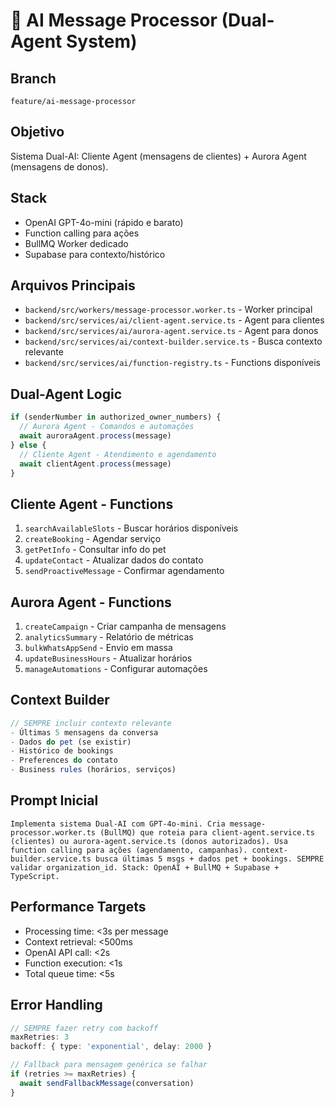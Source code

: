 # 🤖 AI Message Processor (Dual-Agent System)

## Branch
`feature/ai-message-processor`

## Objetivo
Sistema Dual-AI: Cliente Agent (mensagens de clientes) + Aurora Agent (mensagens de donos).

## Stack
- OpenAI GPT-4o-mini (rápido e barato)
- Function calling para ações
- BullMQ Worker dedicado
- Supabase para contexto/histórico

## Arquivos Principais
- `backend/src/workers/message-processor.worker.ts` - Worker principal
- `backend/src/services/ai/client-agent.service.ts` - Agent para clientes
- `backend/src/services/ai/aurora-agent.service.ts` - Agent para donos
- `backend/src/services/ai/context-builder.service.ts` - Busca contexto relevante
- `backend/src/services/ai/function-registry.ts` - Functions disponíveis

## Dual-Agent Logic
```typescript
if (senderNumber in authorized_owner_numbers) {
  // Aurora Agent - Comandos e automações
  await auroraAgent.process(message)
} else {
  // Cliente Agent - Atendimento e agendamento
  await clientAgent.process(message)
}
```

## Cliente Agent - Functions
1. `searchAvailableSlots` - Buscar horários disponíveis
2. `createBooking` - Agendar serviço
3. `getPetInfo` - Consultar info do pet
4. `updateContact` - Atualizar dados do contato
5. `sendProactiveMessage` - Confirmar agendamento

## Aurora Agent - Functions
1. `createCampaign` - Criar campanha de mensagens
2. `analyticsSummary` - Relatório de métricas
3. `bulkWhatsAppSend` - Envio em massa
4. `updateBusinessHours` - Atualizar horários
5. `manageAutomations` - Configurar automações

## Context Builder
```typescript
// SEMPRE incluir contexto relevante
- Últimas 5 mensagens da conversa
- Dados do pet (se existir)
- Histórico de bookings
- Preferences do contato
- Business rules (horários, serviços)
```

## Prompt Inicial
```
Implementa sistema Dual-AI com GPT-4o-mini. Cria message-processor.worker.ts (BullMQ) que roteia para client-agent.service.ts (clientes) ou aurora-agent.service.ts (donos autorizados). Usa function calling para ações (agendamento, campanhas). context-builder.service.ts busca últimas 5 msgs + dados pet + bookings. SEMPRE validar organization_id. Stack: OpenAI + BullMQ + Supabase + TypeScript.
```

## Performance Targets
- Processing time: <3s per message
- Context retrieval: <500ms
- OpenAI API call: <2s
- Function execution: <1s
- Total queue time: <5s

## Error Handling
```typescript
// SEMPRE fazer retry com backoff
maxRetries: 3
backoff: { type: 'exponential', delay: 2000 }

// Fallback para mensagem genérica se falhar
if (retries >= maxRetries) {
  await sendFallbackMessage(conversation)
}
```
